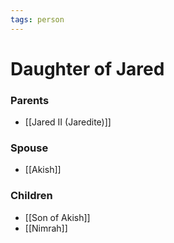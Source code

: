 ```yaml
---
tags: person
---
```

# Daughter of Jared
### Parents
- [[Jared II (Jaredite)]]

### Spouse
- [[Akish]]

### Children
- [[Son of Akish]]
- [[Nimrah]]

